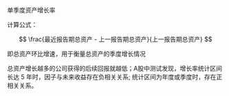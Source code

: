 单季度资产增长率

计算公式：

$$
\frac{最近报告期总资产 - 上一报告期总资产}{上一报告期总资产}
$$

即总资产环比增速，用于衡量总资产的季度增长情况

总资产增长越多的公司获得的后续回报就越低；A股中测试发现，增长率统计区间长达 5 年时，因子与未来收益存在负相关关系; 统计区间为年度或季度时，存在正相关关系。

